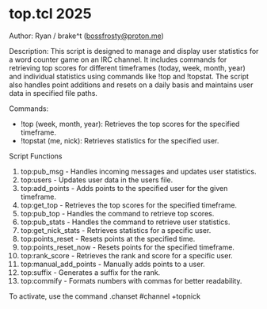 # top.tcl 2025    
Author: Ryan / brake^t (bossfrosty@proton.me)

Description:
This script is designed to manage and display user statistics 
for a word counter game on an IRC channel. It includes commands 
for retrieving top scores for different timeframes (today, week, month, year)
and individual statistics using commands like !top and !topstat.
The script also handles point additions and resets on a daily basis 
and maintains user data in specified file paths.

Commands: 
- !top (week, month, year): Retrieves the top scores for the specified timeframe.
- !topstat (me, nick): Retrieves statistics for the specified user.

Script Functions
1. top:pub_msg - Handles incoming messages and updates user statistics.
2. top:users - Updates user data in the users file.
3. top:add_points - Adds points to the specified user for the given timeframe.
4. top:get_top - Retrieves the top scores for the specified timeframe.
5. top:pub_top - Handles the command to retrieve top scores.
6. top:pub_stats - Handles the command to retrieve user statistics.
7. top:get_nick_stats - Retrieves statistics for a specific user.
8. top:points_reset - Resets points at the specified time.
9. top:points_reset_now - Resets points for the specified timeframe.
10. top:rank_score - Retrieves the rank and score for a specific user.
11. top:manual_add_points - Manually adds points to a user.
12. top:suffix - Generates a suffix for the rank.
13. top:commify - Formats numbers with commas for better readability.

To activate, use the command .chanset #channel +topnick
